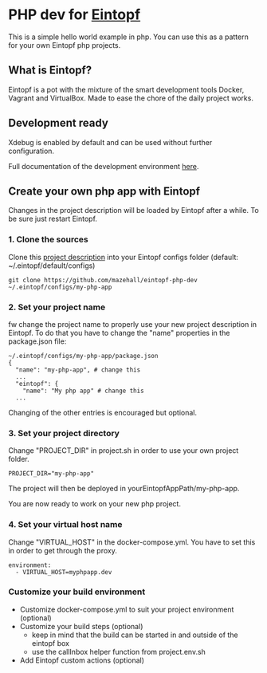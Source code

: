 # PHP dev for [Eintopf](https://github.com/mazehall/eintopf)

This is a simple hello world example in php. You can use this as a pattern for your own Eintopf php projects. 


## What is Eintopf?

Eintopf is a pot with the mixture of the smart development tools Docker, Vagrant and VirtualBox. Made to ease the chore of the daily project works.


## Development ready

Xdebug is enabled by default and can be used without further configuration.

Full documentation of the development environment [here](https://hub.docker.com/r/tetraweb/php/).


## Create your own php app with Eintopf

Changes in the project description will be loaded by Eintopf after a while. To be sure just restart Eintopf.


### 1. Clone the sources

Clone this [project description](https://github.com/mazehall/eintopf-php-dev) into your Eintopf configs folder (default: ~/.eintopf/default/configs)

    git clone https://github.com/mazehall/eintopf-php-dev ~/.eintopf/configs/my-php-app


### 2. Set your project name

fw change the project name to properly use your new project description in Eintopf. To do that you have to change the "name" properties in the package.json file:

    ~/.eintopf/configs/my-php-app/package.json
    {
      "name": "my-php-app", # change this
      ...
      "eintopf": {
        "name": "My php app" # change this
      ...
      
Changing of the other entries is encouraged but optional.


### 3. Set your project directory
 
Change "PROJECT_DIR" in project.sh in order to use your own project folder.

    PROJECT_DIR="my-php-app"
    
The project will then be deployed in yourEintopfAppPath/my-php-app.


You are now ready to work on your new php project.


### 4. Set your virtual host name

Change "VIRTUAL_HOST" in the docker-compose.yml. You have to set this in order to get through the proxy.

    environment:
      - VIRTUAL_HOST=myphpapp.dev


### Customize your build environment

- Customize docker-compose.yml to suit your project environment (optional)
- Customize your build steps (optional)
  - keep in mind that the build can be started in and outside of the eintopf box
  - use the callInbox helper function from project.env.sh
- Add Eintopf custom actions (optional)